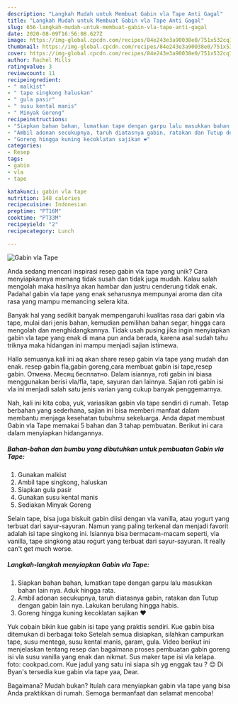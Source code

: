 ```yaml
---
description: "Langkah Mudah untuk Membuat Gabin vla Tape Anti Gagal"
title: "Langkah Mudah untuk Membuat Gabin vla Tape Anti Gagal"
slug: 656-langkah-mudah-untuk-membuat-gabin-vla-tape-anti-gagal
date: 2020-08-09T16:56:08.627Z
image: https://img-global.cpcdn.com/recipes/84e243e3a90038e0/751x532cq70/gabin-vla-tape-foto-resep-utama.jpg
thumbnail: https://img-global.cpcdn.com/recipes/84e243e3a90038e0/751x532cq70/gabin-vla-tape-foto-resep-utama.jpg
cover: https://img-global.cpcdn.com/recipes/84e243e3a90038e0/751x532cq70/gabin-vla-tape-foto-resep-utama.jpg
author: Rachel Mills
ratingvalue: 3
reviewcount: 11
recipeingredient:
- " malkist"
- " tape singkong haluskan"
- " gula pasir"
- " susu kental manis"
- " Minyak Goreng"
recipeinstructions:
- "Siapkan bahan bahan, lumatkan tape dengan garpu lalu masukkan bahan lain nya. Aduk hingga rata."
- "Ambil adonan secukupnya, taruh diatasnya gabin, ratakan dan Tutup dengan gabin lain nya. Lakukan berulang hingga habis."
- "Goreng hingga kuning kecoklatan sajikan ❤️"
categories:
- Resep
tags:
- gabin
- vla
- tape

katakunci: gabin vla tape 
nutrition: 148 calories
recipecuisine: Indonesian
preptime: "PT16M"
cooktime: "PT33M"
recipeyield: "2"
recipecategory: Lunch

---
```



![Gabin vla Tape](https://img-global.cpcdn.com/recipes/84e243e3a90038e0/751x532cq70/gabin-vla-tape-foto-resep-utama.jpg)

Anda sedang mencari inspirasi resep gabin vla tape yang unik? Cara menyiapkannya memang tidak susah dan tidak juga mudah. Kalau salah mengolah maka hasilnya akan hambar dan justru cenderung tidak enak. Padahal gabin vla tape yang enak seharusnya mempunyai aroma dan cita rasa yang mampu memancing selera kita.

Banyak hal yang sedikit banyak mempengaruhi kualitas rasa dari gabin vla tape, mulai dari jenis bahan, kemudian pemilihan bahan segar, hingga cara mengolah dan menghidangkannya. Tidak usah pusing jika ingin menyiapkan gabin vla tape yang enak di mana pun anda berada, karena asal sudah tahu triknya maka hidangan ini mampu menjadi sajian istimewa.

Hallo semuanya.kali ini aq akan share resep gabin vla tape yang mudah dan enak. resep gabin fla,gabin goreng,cara membuat gabin isi tape,resep gabin. Отмена. Месяц бесплатно. Dalam isiannya, roti gabin ini biasa menggunakan berisi vla/fla, tape, sayuran dan lainnya. Sajian roti gabin isi vla ini menjadi salah satu jenis varian yang cukup banyak penggemarnya.


Nah, kali ini kita coba, yuk, variasikan gabin vla tape sendiri di rumah. Tetap berbahan yang sederhana, sajian ini bisa memberi manfaat dalam membantu menjaga kesehatan tubuhmu sekeluarga. Anda dapat membuat Gabin vla Tape memakai 5 bahan dan 3 tahap pembuatan. Berikut ini cara dalam menyiapkan hidangannya.

<!--inarticleads1-->

##### Bahan-bahan dan bumbu yang dibutuhkan untuk pembuatan Gabin vla Tape:

1. Gunakan  malkist
1. Ambil  tape singkong, haluskan
1. Siapkan  gula pasir
1. Gunakan  susu kental manis
1. Sediakan  Minyak Goreng


Selain tape, bisa juga biskuit gabin diisi dengan vla vanilla, atau yogurt yang terbuat dari sayur-sayuran. Namun yang paling terkenal dan menjadi favorit adalah isi tape singkong ini. Isiannya bisa bermacam-macam seperti, vla vanilla, tape singkong atau rogurt yang terbuat dari sayur-sayuran. It really can&#39;t get much worse. 

<!--inarticleads2-->

##### Langkah-langkah menyiapkan Gabin vla Tape:

1. Siapkan bahan bahan, lumatkan tape dengan garpu lalu masukkan bahan lain nya. Aduk hingga rata.
1. Ambil adonan secukupnya, taruh diatasnya gabin, ratakan dan Tutup dengan gabin lain nya. Lakukan berulang hingga habis.
1. Goreng hingga kuning kecoklatan sajikan ❤️


Yuk cobain bikin kue gabin isi tape yang praktis sendiri. Kue gabin bisa ditemukan di berbagai toko Setelah semua disiapkan, silahkan campurkan tape, susu mentega, susu kental manis, garam, gula. Video berikut ini menjelaskan tentang resep dan bagaimana proses pembuatan gabin goreng isi vla susu vanilla yang enak dan nikmat. Sus maker tape isi vla kelapa. foto: cookpad.com. Kue jadul yang satu ini siapa sih yg enggak tau ? 😊 Di Byan&#39;s tersedia kue gabin vla tape yaa, Dear. 

Bagaimana? Mudah bukan? Itulah cara menyiapkan gabin vla tape yang bisa Anda praktikkan di rumah. Semoga bermanfaat dan selamat mencoba!
